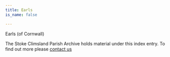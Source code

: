 ```yaml
---
title: Earls
is_name: false

---
```


Earls (of Cornwall)


The Stoke Climsland Parish Archive holds material under this index entry. To find out more please [contact us](/contact/)
